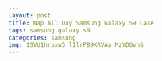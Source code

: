 ```yaml
---
layout: post
title: Nap All Day Samsung Galaxy S9 Case
tags: samsung galaxy s9
categories: samsung
img: 1SVU1hrpxw5_lIlrPB9KRVAa_MzYDGvh6
---
```


